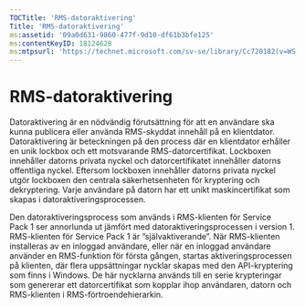 ```yaml
---
TOCTitle: 'RMS-datoraktivering'
Title: 'RMS-datoraktivering'
ms:assetid: '09a0d631-9860-477f-9d10-df61b3bfe125'
ms:contentKeyID: 18124628
ms:mtpsurl: 'https://technet.microsoft.com/sv-se/library/Cc720182(v=WS.10)'
---
```


RMS-datoraktivering
===================

Datoraktivering är en nödvändig förutsättning för att en användare ska kunna publicera eller använda RMS-skyddat innehåll på en klientdator. Datoraktivering är beteckningen på den process där en klientdator erhåller en unik lockbox och ett motsvarande RMS-datorcertifikat. Lockboxen innehåller datorns privata nyckel och datorcertifikatet innehåller datorns offentliga nyckel. Eftersom lockboxen innehåller datorns privata nyckel utgör lockboxen den centrala säkerhetsenheten för kryptering och dekryptering. Varje användare på datorn har ett unikt maskincertifikat som skapas i datoraktiveringsprocessen.

Den datoraktiveringsprocess som används i RMS-klienten för Service Pack 1 ser annorlunda ut jämfört med datoraktiveringsprocessen i version 1. RMS-klienten för Service Pack 1 är ”självaktiverande”. När RMS-klienten installeras av en inloggad användare, eller när en inloggad användare använder en RMS-funktion för första gången, startas aktiveringsprocessen på klienten, där flera uppsättningar nycklar skapas med den API-kryptering som finns i Windows. De här nycklarna används till en serie krypteringar som genererar ett datorcertifikat som kopplar ihop användaren, datorn och RMS-klienten i RMS-förtroendehierarkin.
